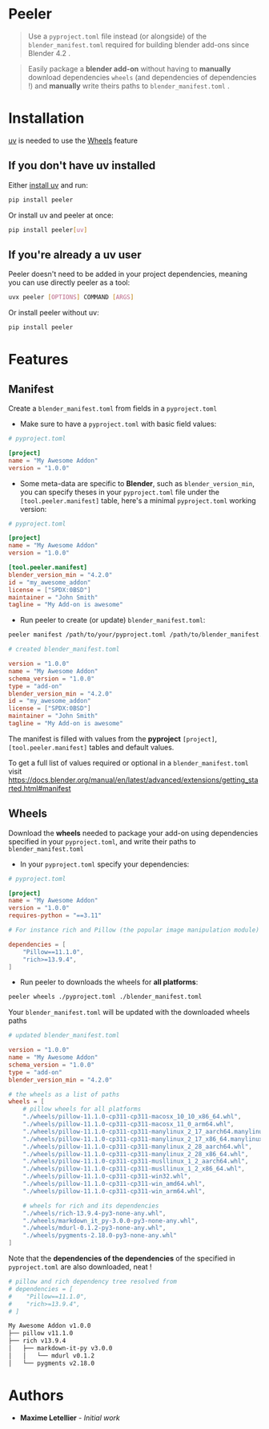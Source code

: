 # Peeler


>Use a `pyproject.toml` file instead (or alongside) of the `blender_manifest.toml` required for building blender add-ons since Blender 4.2 .

>Easily package a **blender add-on** without having to **manually** download dependencies `wheels` (and dependencies of dependencies !) and **manually** write theirs paths to `blender_manifest.toml` .


# Installation

[uv](https://docs.astral.sh/uv/) is needed to use the [Wheels](#wheels) feature

## If you don't have uv installed

Either [install uv](https://docs.astral.sh/uv/getting-started/installation/) and run:

```bash
pip install peeler
```

Or install uv and peeler at once:

```bash
pip install peeler[uv]
```

## If you're already a uv user

Peeler doesn't need to be added in your project dependencies, meaning you can use directly peeler as a tool:

```bash
uvx peeler [OPTIONS] COMMAND [ARGS]
```

Or install peeler without uv:

```bash
pip install peeler
```

# Features

## Manifest

Create a `blender_manifest.toml` from fields in a `pyproject.toml`


- Make sure to have a `pyproject.toml` with basic field values:

```toml
# pyproject.toml

[project]
name = "My Awesome Addon"
version = "1.0.0"
```

- Some meta-data are specific to **Blender**, such as `blender_version_min`, you can specify theses in your `pyproject.toml` file under the `[tool.peeler.manifest]` table, here's a minimal `pyproject.toml` working version:

```toml
# pyproject.toml

[project]
name = "My Awesome Addon"
version = "1.0.0"

[tool.peeler.manifest]
blender_version_min = "4.2.0"
id = "my_awesome_addon"
license = ["SPDX:0BSD"]
maintainer = "John Smith"
tagline = "My Add-on is awesome"
```

- Run peeler to create (or update) `blender_manifest.toml`:


```bash
peeler manifest /path/to/your/pyproject.toml /path/to/blender_manifest.toml
```

```toml
# created blender_manifest.toml

version = "1.0.0"
name = "My Awesome Addon"
schema_version = "1.0.0"
type = "add-on"
blender_version_min = "4.2.0"
id = "my_awesome_addon"
license = ["SPDX:0BSD"]
maintainer = "John Smith"
tagline = "My Add-on is awesome"
```

The manifest is filled with values from the **pyproject** `[project]`, `[tool.peeler.manifest]` tables and default values.

To get a full list of values required or optional in a `blender_manifest.toml` visit https://docs.blender.org/manual/en/latest/advanced/extensions/getting_started.html#manifest


## Wheels

Download the **wheels** needed to package your add-on using dependencies specified in your `pyproject.toml`, and write their paths to `blender_manifest.toml`

- In your `pyproject.toml` specify your dependencies:

```toml
# pyproject.toml

[project]
name = "My Awesome Addon"
version = "1.0.0"
requires-python = "==3.11"

# For instance rich and Pillow (the popular image manipulation module)

dependencies = [
    "Pillow==11.1.0",
    "rich>=13.9.4",
]

```

- Run peeler to downloads the wheels for **all platforms**:


```bash
peeler wheels ./pyproject.toml ./blender_manifest.toml
```

Your `blender_manifest.toml` will be updated with the downloaded wheels paths

```toml
# updated blender_manifest.toml

version = "1.0.0"
name = "My Awesome Addon"
schema_version = "1.0.0"
type = "add-on"
blender_version_min = "4.2.0"

# the wheels as a list of paths
wheels = [
    # pillow wheels for all platforms
    "./wheels/pillow-11.1.0-cp311-cp311-macosx_10_10_x86_64.whl",
    "./wheels/pillow-11.1.0-cp311-cp311-macosx_11_0_arm64.whl",
    "./wheels/pillow-11.1.0-cp311-cp311-manylinux_2_17_aarch64.manylinux2014_aarch64.whl",
    "./wheels/pillow-11.1.0-cp311-cp311-manylinux_2_17_x86_64.manylinux2014_x86_64.whl",
    "./wheels/pillow-11.1.0-cp311-cp311-manylinux_2_28_aarch64.whl",
    "./wheels/pillow-11.1.0-cp311-cp311-manylinux_2_28_x86_64.whl",
    "./wheels/pillow-11.1.0-cp311-cp311-musllinux_1_2_aarch64.whl",
    "./wheels/pillow-11.1.0-cp311-cp311-musllinux_1_2_x86_64.whl",
    "./wheels/pillow-11.1.0-cp311-cp311-win32.whl",
    "./wheels/pillow-11.1.0-cp311-cp311-win_amd64.whl",
    "./wheels/pillow-11.1.0-cp311-cp311-win_arm64.whl",

    # wheels for rich and its dependencies
    "./wheels/rich-13.9.4-py3-none-any.whl",
    "./wheels/markdown_it_py-3.0.0-py3-none-any.whl",
    "./wheels/mdurl-0.1.2-py3-none-any.whl",
    "./wheels/pygments-2.18.0-py3-none-any.whl"
]

```

Note that the **dependencies of the dependencies** of the specified in `pyproject.toml` are also downloaded, neat !

```bash
# pillow and rich dependency tree resolved from
# dependencies = [
#    "Pillow==11.1.0",
#    "rich>=13.9.4",
# ]

My Awesome Addon v1.0.0
├── pillow v11.1.0
├── rich v13.9.4
│   ├── markdown-it-py v3.0.0
│   │   └── mdurl v0.1.2
│   └── pygments v2.18.0
```

# Authors

<!-- markdownlint-disable MD013 -->

- **Maxime Letellier** - _Initial work_

<!-- markdownlint-enable MD013 -->
